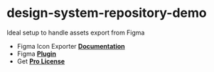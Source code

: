 # design-system-repository-demo
Ideal setup to handle assets export from Figma 

- Figma Icon Exporter **[Documentation](https://sofian-design.github.io/fivra/)**
- Figma **[Plugin](https://www.figma.com/community/plugin/1533548616572213704/figma-icon-exporter)**
- Get **[Pro License](https://figma-icon-exporter.lemonsqueezy.com/buy/d7258c83-561d-496b-a1cc-33bd5ddb0b22)**
